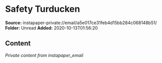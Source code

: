 # Safety Turducken

**Source:** instapaper-private://email/a5e017ce31feb4d15bb284c068148b51/
**Folder:** Unread
**Added:** 2020-10-13T01:56:20




## Content
*Private content from instapaper_email*
